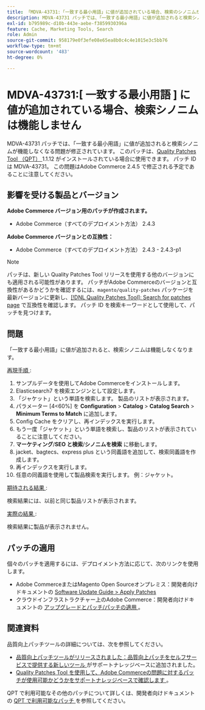 ```yaml
---
title: 「MDVA-43731:「一致する最小用語」に値が追加されている場合、検索のシノニムが機能しない」
description: MDVA-43731 パッチでは、「一致する最小用語」に値が追加されると検索シノニムが機能しなくなる問題が修正されています。 このパッチは、[Quality Patches Tool （QPT） ] （/help/announcements/adobe-commerce-announcements/magento-quality-patches-released-new-tool-to-self-serve-quality-patches.md） 1.1.12 がインストールされている場合に利用できます。 パッチ ID は MDVA-43731。 この問題はAdobe Commerce 2.4.5 で修正される予定であることに注意してください。
exl-id: b795989c-d10b-443e-aebe-f3859930396a
feature: Cache, Marketing Tools, Search
role: Admin
source-git-commit: 958179e0f3efe08e65ea8b0c4c4e1015e3c5bb76
workflow-type: tm+mt
source-wordcount: '483'
ht-degree: 0%

---
```


# MDVA-43731:[ 一致する最小用語 ] に値が追加されている場合、検索シノニムは機能しません

MDVA-43731 パッチでは、「一致する最小用語」に値が追加されると検索シノニムが機能しなくなる問題が修正されています。 このパッチは、[Quality Patches Tool （QPT） ](/help/announcements/adobe-commerce-announcements/magento-quality-patches-released-new-tool-to-self-serve-quality-patches.md)1.1.12 がインストールされている場合に使用できます。 パッチ ID は MDVA-43731。 この問題はAdobe Commerce 2.4.5 で修正される予定であることに注意してください。

## 影響を受ける製品とバージョン

**Adobe Commerce バージョン用のパッチが作成されます。**

* Adobe Commerce（すべてのデプロイメント方法） 2.4.3

**Adobe Commerce バージョンとの互換性：**

* Adobe Commerce（すべてのデプロイメント方法） 2.4.3 - 2.4.3-p1

>[!NOTE]
>
>パッチは、新しい Quality Patches Tool リリースを使用する他のバージョンにも適用される可能性があります。 パッチがAdobe Commerceのバージョンと互換性があるかどうかを確認するには、`magento/quality-patches` パッケージを最新バージョンに更新し、[[!DNL Quality Patches Tool]: Search for patches page](https://devdocs.magento.com/quality-patches/tool.html#patch-grid) で互換性を確認します。 パッチ ID を検索キーワードとして使用して、パッチを見つけます。

## 問題

「一致する最小用語」に値が追加されると、検索シノニムは機能しなくなります。

<u> 再現手順 </u>:

1. サンプルデータを使用してAdobe Commerceをインストールします。
1. Elasticsearch7 を検索エンジンとして設定します。
1. 「ジャケット」という単語を検索します。 製品のリストが表示されます。
1. パラメーター [4&lt;60%] を **Configuration** > **Catalog** > **Catalog Search** > **Minimum Terms to Match** に追加します。
1. Config Cache をクリアし、再インデックスを実行します。
1. もう一度「ジャケット」という単語を検索し、製品のリストが表示されていることに注意してください。
1. **マーケティング**/**SEO と検索**/**シノニムを検索** に移動します。
1. jacket、bagtecs、express plus という同義語を追加して、検索同義語を作成します。
1. 再インデックスを実行します。
1. 任意の同義語を使用して製品検索を実行します。 例：ジャケット。

<u> 期待される結果 </u>:

検索結果には、以前と同じ製品リストが表示されます。

<u> 実際の結果 </u>:

検索結果に製品が表示されません。

## パッチの適用

個々のパッチを適用するには、デプロイメント方法に応じて、次のリンクを使用します。

* Adobe CommerceまたはMagento Open Sourceオンプレミス：開発者向けドキュメントの [Software Update Guide > Apply Patches](https://devdocs.magento.com/guides/v2.4/comp-mgr/patching/mqp.html)
* クラウドインフラストラクチャー上のAdobe Commerce：開発者向けドキュメントの [ アップグレードとパッチ/パッチの適用 ](https://devdocs.magento.com/cloud/project/project-patch.html)。

## 関連資料

品質向上パッチツールの詳細については、次を参照してください。

* [ 品質向上パッチツールがリリースされました：品質向上パッチをセルフサービスで提供する新しいツール ](/help/announcements/adobe-commerce-announcements/magento-quality-patches-released-new-tool-to-self-serve-quality-patches.md) がサポートナレッジベースに追加されました。
* [Quality Patches Tool を使用して、Adobe Commerceの問題に対するパッチが使用可能かどうかをサポートナレッジベースで確認します ](/help/support-tools/patches-available-in-qpt-tool/check-patch-for-magento-issue-with-magento-quality-patches.md)。

QPT で利用可能なその他のパッチについて詳しくは、開発者向けドキュメントの [QPT で利用可能なパッチ ](https://devdocs.magento.com/quality-patches/tool.html#patch-grid) を参照してください。
